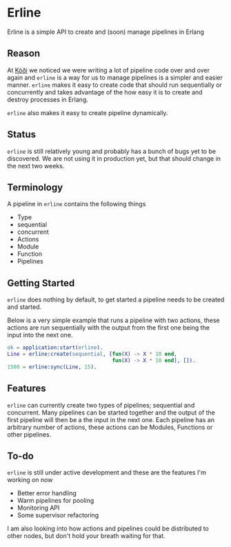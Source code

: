 Erline
======
Erline is a simple API to create and (soon) manage pipelines in Erlang

Reason
------
At [Kóði](http://github.com/KodiEhf/) we noticed we were writing a lot of pipeline code over and over again and `erline` is a way for us to manage pipelines is a simpler and easier manner.
`erline` makes it easy to create code that should run sequentially or concurrently and takes advantage of the how easy it is to create and destroy processes in Erlang.

`erline` also makes it easy to create pipeline dynamically.

Status
------
`erline` is still relatively young and probably has a bunch of bugs yet to be discovered. We are not using it in production yet, but that should change in the next two weeks.

Terminology
-----------
A pipeline in `erline` contains the following things

* Type
 * sequential
 * concurrent
* Actions
 * Module
 * Function
 * Pipelines

Getting Started
---------------
`erline` does nothing by default, to get started a pipeline needs to be created and started.

Below is a very simple example that runs a pipeline with two actions, these actions are run sequentially with the output from the first one being the input into the next one.

``` erlang
ok = application:start(erline).
Line = erline:create(sequential, [fun(X) -> X * 10 end,
                                  fun(X) -> X * 10 end], []).
1500 = erline:sync(Line, 15).
```

Features
--------
`erline` can currently create two types of pipelines; sequential and concurrent. Many pipelines can be started together and the output of the first pipeline will then be a the input in the next one.
Each pipeline has an arbitrary number of actions, these actions can be Modules, Functions or other pipelines.

To-do
-----
`erline` is still under active development and these are the features I'm working on now

* Better error handling
* Warm pipelines for pooling
* Monitoring API
* Some supervisor refactoring

I am also looking into how actions and pipelines could be distributed to other nodes, but don't hold your breath waiting for that.
